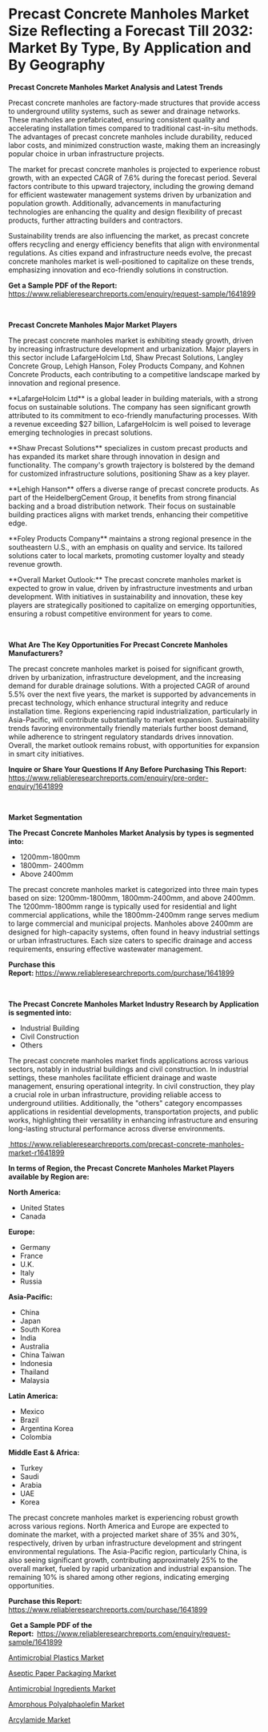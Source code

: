<p><h1>Precast Concrete Manholes Market Size Reflecting a Forecast Till 2032: Market By Type, By Application and By Geography</h1></p><p><strong>Precast Concrete Manholes Market Analysis and Latest Trends</strong></p>
<p><p>Precast concrete manholes are factory-made structures that provide access to underground utility systems, such as sewer and drainage networks. These manholes are prefabricated, ensuring consistent quality and accelerating installation times compared to traditional cast-in-situ methods. The advantages of precast concrete manholes include durability, reduced labor costs, and minimized construction waste, making them an increasingly popular choice in urban infrastructure projects.</p><p>The market for precast concrete manholes is projected to experience robust growth, with an expected CAGR of 7.6% during the forecast period. Several factors contribute to this upward trajectory, including the growing demand for efficient wastewater management systems driven by urbanization and population growth. Additionally, advancements in manufacturing technologies are enhancing the quality and design flexibility of precast products, further attracting builders and contractors.</p><p>Sustainability trends are also influencing the market, as precast concrete offers recycling and energy efficiency benefits that align with environmental regulations. As cities expand and infrastructure needs evolve, the precast concrete manholes market is well-positioned to capitalize on these trends, emphasizing innovation and eco-friendly solutions in construction.</p></p>
<p><strong>Get a Sample PDF of the Report:&nbsp;</strong> <a href="https://www.reliableresearchreports.com/enquiry/request-sample/1641899?utm_campaign=118&utm_medium=2&utm_source=Github&utm_content=ia&utm_term=30012025&utm_id=precast-concrete-manholes">https://www.reliableresearchreports.com/enquiry/request-sample/1641899</a></p>
<p>&nbsp;</p>
<p><strong>Precast Concrete Manholes Major Market Players</strong></p>
<p><p>The precast concrete manholes market is exhibiting steady growth, driven by increasing infrastructure development and urbanization. Major players in this sector include LafargeHolcim Ltd, Shaw Precast Solutions, Langley Concrete Group, Lehigh Hanson, Foley Products Company, and Kohnen Concrete Products, each contributing to a competitive landscape marked by innovation and regional presence.</p><p>**LafargeHolcim Ltd** is a global leader in building materials, with a strong focus on sustainable solutions. The company has seen significant growth attributed to its commitment to eco-friendly manufacturing processes. With a revenue exceeding $27 billion, LafargeHolcim is well poised to leverage emerging technologies in precast solutions.</p><p>**Shaw Precast Solutions** specializes in custom precast products and has expanded its market share through innovation in design and functionality. The company's growth trajectory is bolstered by the demand for customized infrastructure solutions, positioning Shaw as a key player. </p><p>**Lehigh Hanson** offers a diverse range of precast concrete products. As part of the HeidelbergCement Group, it benefits from strong financial backing and a broad distribution network. Their focus on sustainable building practices aligns with market trends, enhancing their competitive edge.</p><p>**Foley Products Company** maintains a strong regional presence in the southeastern U.S., with an emphasis on quality and service. Its tailored solutions cater to local markets, promoting customer loyalty and steady revenue growth.</p><p>**Overall Market Outlook:** The precast concrete manholes market is expected to grow in value, driven by infrastructure investments and urban development. With initiatives in sustainability and innovation, these key players are strategically positioned to capitalize on emerging opportunities, ensuring a robust competitive environment for years to come.</p></p>
<p>&nbsp;</p>
<p><strong>What Are The Key Opportunities For Precast Concrete Manholes Manufacturers?</strong></p>
<p><p>The precast concrete manholes market is poised for significant growth, driven by urbanization, infrastructure development, and the increasing demand for durable drainage solutions. With a projected CAGR of around 5.5% over the next five years, the market is supported by advancements in precast technology, which enhance structural integrity and reduce installation time. Regions experiencing rapid industrialization, particularly in Asia-Pacific, will contribute substantially to market expansion. Sustainability trends favoring environmentally friendly materials further boost demand, while adherence to stringent regulatory standards drives innovation. Overall, the market outlook remains robust, with opportunities for expansion in smart city initiatives.</p></p>
<p><strong>Inquire or Share Your Questions If Any Before Purchasing This Report:</strong> <a href="https://www.reliableresearchreports.com/enquiry/pre-order-enquiry/1641899?utm_campaign=118&utm_medium=2&utm_source=Github&utm_content=ia&utm_term=30012025&utm_id=precast-concrete-manholes">https://www.reliableresearchreports.com/enquiry/pre-order-enquiry/1641899</a></p>
<p>&nbsp;</p>
<p><strong>Market Segmentation</strong></p>
<p><strong>The Precast Concrete Manholes Market Analysis by types is segmented into:</strong></p>
<p><ul><li>1200mm-1800mm</li><li>1800mm- 2400mm</li><li>Above 2400mm</li></ul></p>
<p><p>The precast concrete manholes market is categorized into three main types based on size: 1200mm-1800mm, 1800mm-2400mm, and above 2400mm. The 1200mm-1800mm range is typically used for residential and light commercial applications, while the 1800mm-2400mm range serves medium to large commercial and municipal projects. Manholes above 2400mm are designed for high-capacity systems, often found in heavy industrial settings or urban infrastructures. Each size caters to specific drainage and access requirements, ensuring effective wastewater management.</p></p>
<p><strong>Purchase this Report:&nbsp;</strong><a href="https://www.reliableresearchreports.com/purchase/1641899?utm_campaign=118&utm_medium=2&utm_source=Github&utm_content=ia&utm_term=30012025&utm_id=precast-concrete-manholes">https://www.reliableresearchreports.com/purchase/1641899</a></p>
<p>&nbsp;</p>
<p><strong>The Precast Concrete Manholes Market Industry Research by Application is segmented into:</strong></p>
<p><ul><li>Industrial Building</li><li>Civil Construction</li><li>Others</li></ul></p>
<p><p>The precast concrete manholes market finds applications across various sectors, notably in industrial buildings and civil construction. In industrial settings, these manholes facilitate efficient drainage and waste management, ensuring operational integrity. In civil construction, they play a crucial role in urban infrastructure, providing reliable access to underground utilities. Additionally, the "others" category encompasses applications in residential developments, transportation projects, and public works, highlighting their versatility in enhancing infrastructure and ensuring long-lasting structural performance across diverse environments.</p></p>
<p><a href="https://www.reliableresearchreports.com/precast-concrete-manholes-market-r1641899?utm_campaign=118&utm_medium=2&utm_source=Github&utm_content=ia&utm_term=30012025&utm_id=precast-concrete-manholes">&nbsp;https://www.reliableresearchreports.com/precast-concrete-manholes-market-r1641899</a></p>
<p><strong>In terms of Region, the Precast Concrete Manholes Market Players available by Region are:</strong></p>
<p>
    <p> <strong> North America: </strong>
        <ul>
            <li>United States</li>
            <li>Canada</li>
        </ul>
        </p> 
    <p> <strong> Europe: </strong>
        <ul>
            <li>Germany</li>
            <li>France</li>
            <li>U.K.</li>
            <li>Italy</li>
            <li>Russia</li>
        </ul>
        </p> 
    <p> <strong> Asia-Pacific: </strong>
        <ul>
            <li>China</li>
            <li>Japan</li>
            <li>South Korea</li>
            <li>India</li>
            <li>Australia</li>
            <li>China Taiwan</li>
            <li>Indonesia</li>
            <li>Thailand</li>
            <li>Malaysia</li>
        </ul>
        </p> 
    <p> <strong> Latin America: </strong>
        <ul>
            <li>Mexico</li>
            <li>Brazil</li>
            <li>Argentina Korea</li>
            <li>Colombia</li>
        </ul>
        </p> 
    <p> <strong> Middle East & Africa: </strong>
        <ul>
            <li>Turkey</li>
            <li>Saudi</li>
            <li>Arabia</li>
            <li>UAE</li>
            <li>Korea</li>
        </ul>
    </p>
    </p>
<p><p>The precast concrete manholes market is experiencing robust growth across various regions. North America and Europe are expected to dominate the market, with a projected market share of 35% and 30%, respectively, driven by urban infrastructure development and stringent environmental regulations. The Asia-Pacific region, particularly China, is also seeing significant growth, contributing approximately 25% to the overall market, fueled by rapid urbanization and industrial expansion. The remaining 10% is shared among other regions, indicating emerging opportunities.</p></p>
<p><strong>Purchase this Report: </strong><a href="https://www.reliableresearchreports.com/purchase/1641899?utm_campaign=118&utm_medium=2&utm_source=Github&utm_content=ia&utm_term=30012025&utm_id=precast-concrete-manholes">https://www.reliableresearchreports.com/purchase/1641899</a></p>
<p>&nbsp;<strong>Get a Sample PDF of the Report:&nbsp;&nbsp;</strong><a href="https://www.reliableresearchreports.com/enquiry/request-sample/1641899?utm_campaign=118&utm_medium=2&utm_source=Github&utm_content=ia&utm_term=30012025&utm_id=precast-concrete-manholes">https://www.reliableresearchreports.com/enquiry/request-sample/1641899</a></p>
<p><strong></strong></p>
<p><p><a href="https://github.com/skerretflossie9297/Market-Research-Report-List-1/blob/main/antimicrobial-plastics-market.md?utm_campaign=118&utm_medium=2&utm_source=Github&utm_content=ia&utm_term=30012025&utm_id=precast-concrete-manholes">Antimicrobial Plastics Market</a></p><p><a href="https://github.com/donnettaletizia/Market-Research-Report-List-1/blob/main/aseptic-paper-packaging-market.md?utm_campaign=118&utm_medium=2&utm_source=Github&utm_content=ia&utm_term=30012025&utm_id=precast-concrete-manholes">Aseptic Paper Packaging Market</a></p><p><a href="https://github.com/shondapmbau/Market-Research-Report-List-1/blob/main/antimicrobial-ingredients-market.md?utm_campaign=118&utm_medium=2&utm_source=Github&utm_content=ia&utm_term=30012025&utm_id=precast-concrete-manholes">Antimicrobial Ingredients Market</a></p><p><a href="https://github.com/MonroeBullock54/Market-Research-Report-List-1/blob/main/amorphous-polyalphaolefin-market.md?utm_campaign=118&utm_medium=2&utm_source=Github&utm_content=ia&utm_term=30012025&utm_id=precast-concrete-manholes">Amorphous Polyalphaolefin Market</a></p><p><a href="https://github.com/alberthagorsuch/Market-Research-Report-List-1/blob/main/arcylamide-market.md?utm_campaign=118&utm_medium=2&utm_source=Github&utm_content=ia&utm_term=30012025&utm_id=precast-concrete-manholes">Arcylamide Market</a></p></p>